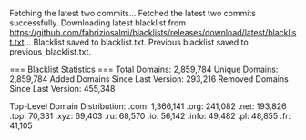 Fetching the latest two commits...
Fetched the latest two commits successfully.
Downloading latest blacklist from https://github.com/fabriziosalmi/blacklists/releases/download/latest/blacklist.txt...
Blacklist saved to blacklist.txt.
Previous blacklist saved to previous_blacklist.txt.

=== Blacklist Statistics ===
Total Domains: 2,859,784
Unique Domains: 2,859,784
Added Domains Since Last Version: 293,216
Removed Domains Since Last Version: 455,348

Top-Level Domain Distribution:
  .com: 1,366,141
  .org: 241,082
  .net: 193,826
  .top: 70,331
  .xyz: 69,403
  .ru: 68,570
  .io: 56,142
  .info: 49,482
  .pl: 48,855
  .fr: 41,105
